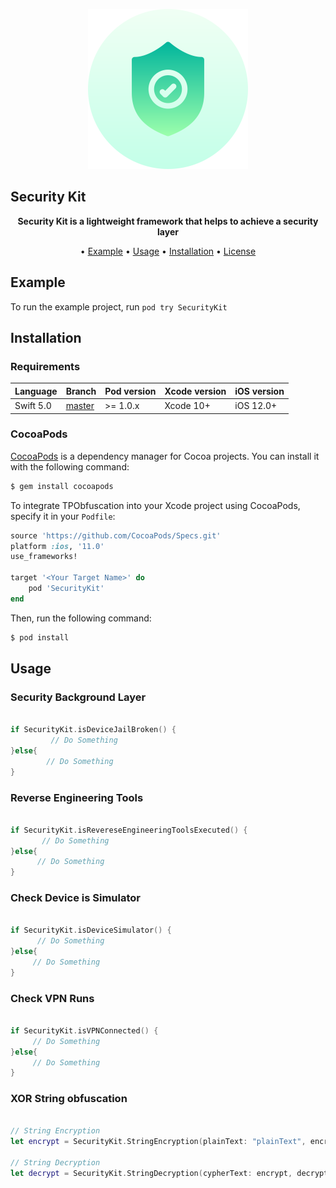<p align="center">
	<img src="https://raw.githubusercontent.com/mehrankmlf/SecurityKit/master/Resource/TopImage.png" alt="SecurityKit" width="256" height="256">
</p>

## Security Kit

<p align="center">
	<b>
	Security Kit is a lightweight framework that helps to achieve a security layer
	</b>
</p>

<p align="center">
  • <a href="#usage">Example</a>
  • <a href="#usage">Usage</a>
  • <a href="#installation">Installation</a>
  • <a href="#license">License</a>
</p>
		            
## Example

To run the example project, run `pod try SecurityKit`

## Installation

### Requirements

| Language  | Branch | Pod version | Xcode version | iOS version |
| --------- | ------ | ----------- | ------------- | ----------- |
| Swift 5.0 | [master](https://github.com/mehrankmlf/SecurityKit/tree/master) | >= 1.0.x | Xcode 10+ | iOS 12.0+ |

### CocoaPods

[CocoaPods](http://cocoapods.org) is a dependency manager for Cocoa projects. You can install it with the following command:
		      
```bash
$ gem install cocoapods
```

To integrate TPObfuscation into your Xcode project using CocoaPods, specify it in your `Podfile`:

```ruby
source 'https://github.com/CocoaPods/Specs.git'
platform :ios, '11.0'
use_frameworks!

target '<Your Target Name>' do
    pod 'SecurityKit'
end
```

Then, run the following command:

```bash
$ pod install
```		
		      
## Usage

### Security Background Layer

```swift

if SecurityKit.isDeviceJailBroken() {
         // Do Something
}else{
        // Do Something
}

```

### Reverse Engineering Tools

```swift

if SecurityKit.isRevereseEngineeringToolsExecuted() {
       // Do Something
}else{
      // Do Something
}

```

### Check Device is Simulator

```swift

if SecurityKit.isDeviceSimulator() {
      // Do Something
}else{
     // Do Something
}

```

### Check VPN Runs

```swift

if SecurityKit.isVPNConnected() {
     // Do Something
}else{
     // Do Something
}

```

### XOR String obfuscation

```swift

// String Encryption
let encrypt = SecurityKit.StringEncryption(plainText: "plainText", encryptionKey: "key")

// String Decryption
let decrypt = SecurityKit.StringDecryption(cypherText: encrypt, decryptionKey: key)

```
